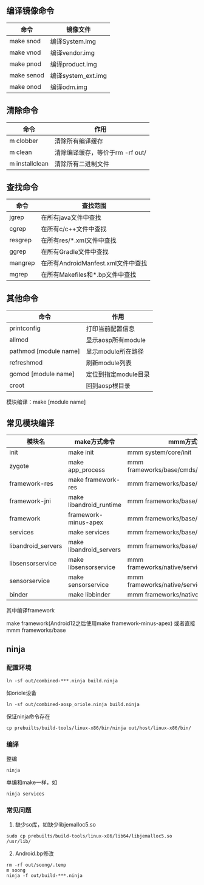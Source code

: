## 编译镜像命令
|命令|镜像文件|
|--|--|
|make snod|编译System.img |
|make vnod|编译vendor.img |
|make pnod|编译product.img|
|make senod|编译system_ext.img|
|make onod|编译odm.img|

## 清除命令
|命令|作用|
|--|--|
|m clobber|清除所有编译缓存|
|m clean|清除编译缓存，等价于rm -rf out/|
|m installclean|清除所有二进制文件|

## 查找命令
|命令|查找范围|
|--|--|
|jgrep|在所有java文件中查找|
|cgrep|在所有c/c++文件中查找|
|resgrep|在所有res/*.xml文件中查找|
|ggrep|在所有Gradle文件中查找|
|mangrep|在所有AndroidManfest.xml文件中查找|
|mgrep|在所有Makefiles和*.bp文件中查找|

## 其他命令
|命令|作用|
|--|--|
|printconfig|打印当前配置信息|
|allmod|显示aosp所有module|
|pathmod [module name]|显示module所在路径|
|refreshmod|刷新module列表|
|gomod [module name]|定位到指定module目录|
|croot|回到aosp根目录|

模块编译：make [module name]
## <a id="name_mod">常见模块编译</a>
|模块名|make方式命令|mmm方式命令|
|--|--|--|
|init|make init|mmm system/core/init|
|zygote|make app_process|mmm frameworks/base/cmds/app_process|
|framework-res|make framework-res|mmm frameworks/base/core/res|
|framework-jni|make libandroid_runtime|mmm frameworks/base/core/jni|
|framework|framework-minus-apex|mmm frameworks/base/core/java|
|services|make services|mmm frameworks/base/core/services|
|libandroid_servers|make libandroid_servers|mmm frameworks/base/core/jni|
|libsensorservice|make libsensorservice|mmm frameworks/native/services/sensorservice|
|sensorservice|make sensorservice|mmm frameworks/native/services/sensorservice|
|binder|make libbinder|mmm frameworks/native/libs/binder|

其中编译framework

make framework(Android12之后使用make framework-minus-apex)
或者直接mmm frameworks/base

## ninja
### 配置环境
```shell
ln -sf out/combined-***.ninja build.ninja
```
如oriole设备
```shell
ln -sf out/combined-aosp_oriole.ninja build.ninja
```
保证ninja命令存在
```shell
cp prebuilts/build-tools/linux-x86/bin/ninja out/host/linux-x86/bin/
```
### 编译
整编
```shell
ninja
```
单编和make一样，如
```shell
ninja services
```
### 常见问题
1. 缺少so库，如缺少libjemalloc5.so
```shell
sudo cp prebuilts/build-tools/linux-x86/lib64/libjemalloc5.so /usr/lib/
```
2. Android.bp修改
```shell
rm -rf out/soong/.temp
m soong
ninja -f out/build-***.ninja
```
